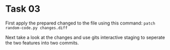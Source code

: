 # Task 03

First apply the prepared changed to the file using this command: `patch random-code.py changes.diff`

Next take a look at the changes and use gits interactive staging to seperate the two features into two commits.
